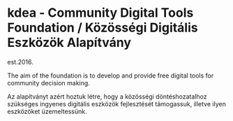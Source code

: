 # kdea - Community Digital Tools Foundation / Közösségi Digitális Eszközök Alapítvány
est.2016.

The aim of the foundation is to develop and provide free digital tools for community decision making.

Az alapítványt azért hoztuk létre, hogy a közösségi döntéshozatalhoz szükséges ingyenes digitális eszközök fejlesztését támogassuk, illetve ilyen eszközöket üzemeltessünk.
